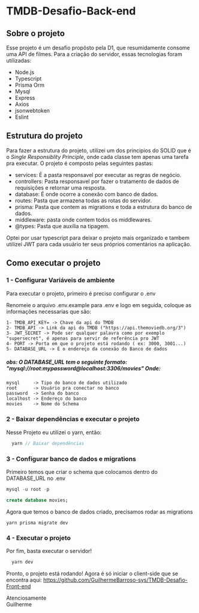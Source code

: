 # TMDB-Desafio-Back-end
## Sobre o projeto
  Esse projeto é um desafio propôsto pela D1, que resumidamente consome uma API de filmes. Para a criação do servidor, essas tecnologias foram utilizadas:
  - Node.js
  - Typescript
  - Prisma Orm
  - Mysql
  - Express
  - Axios
  - jsonwebtoken 
  - Eslint
## Estrutura do projeto
Para fazer a estrutura do projeto, utilizei um dos principios do SOLID que é o <i>Single Responsiblity Principle</i>, onde cada classe tem apenas uma tarefa pra executar. O projeto é composto pelas seguintes pastas:
  - services: É a pasta responsavel por executar as regras de negócio.
  - controllers: Pasta responsavel por fazer o tratamento de dados de requisições e retornar uma resposta.
  - database: É onde ocorre a conexão com banco de dados.
  - routes: Pasta que armazena todas as rotas do servidor.
  - prisma: Pasta que contem as migrations e toda a estrutura do banco de dados.
  - middleware: pasta onde contem todos os middlewares.
  - @types: Pasta que auxilia na tipagem.

Optei por usar typescript para deixar o projeto mais organizado e tambem utilizei JWT para cada usuário ter seus próprios comentários na aplicação.

## Como executar o projeto

### 1 - Configurar Variáveis de ambiente
Para executar o projeto, primeiro é preciso configurar o .env

Renomeie o arquivo .env.example para .env e logo em seguida, coloque as informações necessarias que são:
    
    1- TMDB_API_KEY= -> Chave da api do TMDB
    2- TMDB_API -> Link da api do TMDB ("https://api.themoviedb.org/3")
    3- JWT_SECRET -> Pode ser qualquer palavra como por exemplo "supersecret", é apenas para servir de referência pro JWT
    4- PORT -> Porta em que o projeto está rodando ( ex: 3000, 3001...)
    5- DATABASE_URL -> É o endereço da conexão do Banco de dados

    
<h5> 
  obs: O DATABASE_URL tem o seguinte formato: "mysql://root:mypassword@localhost:3306/movies" Onde:
</h5>

    mysql     -> Tipo do banco de dados utilizado
    root      -> Usuário pra conectar no banco
    password  -> Senha do banco
    localhost -> Endereço do banco
    movies    -> Nome do Schema
    
### 2 - Baixar dependências e executar o projeto
Nesse Projeto eu utilizei o yarn, então:
```ts
  yarn // Baixar dependências  
```

### 3 - Configurar banco de dados e migrations
Primeiro temos que criar o schema que colocamos dentro do DATABASE_URL no .env

```sql
mysql -u root -p

create database movies;
```

Agora que temos o banco de dados criado, precisamos rodar as migrations

```
yarn prisma migrate dev
```

### 4 - Executar o projeto
Por fim, basta executar o servidor!
```ts
  yarn dev
```
Pronto, o projeto está rodando! Agora é só iniciar o client-side que se encontra aqui: https://github.com/GuilhermeBarroso-sys/TMDB-Desafio-Front-end <br>
 
    
Atenciosamente <br>
Guilherme
